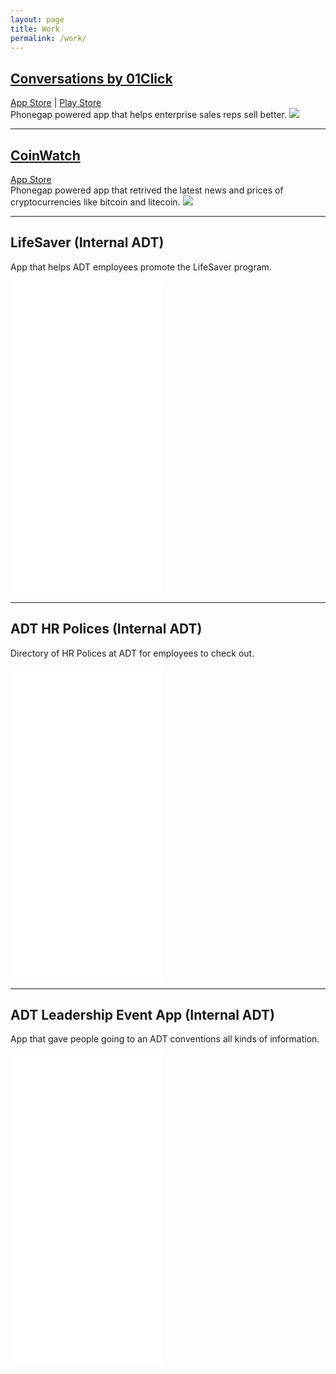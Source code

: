 ```yaml
---
layout: page
title: Work
permalink: /work/
---
```


<h2 class="h2-link"><a href="http://www.01click.net/">Conversations by 01Click</a></h2>

<div class="subheader-links">
<a href="https://itunes.apple.com/us/app/conversations-by-01click/id733144765?mt=8">App Store</a> | <a href="https://play.google.com/store/apps/details?id=net.zero1Click.conversations&hl=en">Play Store</a>
</div>
Phonegap powered app that helps enterprise sales reps sell better.
<img class="work-screenshot" src="{{ site.baseurl }}/images/conversations_01click.png">

<hr>

<h2 class="h2-link"><a href="http://www.coinwatchapp.com/">CoinWatch</a></h2>
<div class="subheader-links">
<a href="https://itunes.apple.com/us/app/conversations-by-01click/id733144765?mt=8">App Store</a>
</div>
Phonegap powered app that retrived the latest news and prices of cryptocurrencies like bitcoin and litecoin.
<img class="work-screenshot" src="{{ site.baseurl }}/images/coinwatch.png">


<hr>

<h2 class="h2-link">LifeSaver (Internal ADT)</h2>

App that helps ADT employees promote the LifeSaver program.

<iframe src="//player.vimeo.com/video/65975837" width="244" height="500" frameborder="0" webkitallowfullscreen mozallowfullscreen allowfullscreen></iframe>


<hr>

<h2 class="h2-link">ADT HR Polices (Internal ADT)</h2>

Directory of HR Polices at ADT for employees to check out.

<iframe src="//player.vimeo.com/video/65975473" width="244" height="500" frameborder="0" webkitallowfullscreen mozallowfullscreen allowfullscreen></iframe>


<hr>

<h2 class="h2-link">ADT Leadership Event App (Internal ADT)</h2>

App that gave people going to an ADT conventions all kinds of information.

<iframe src="//player.vimeo.com/video/65975836" width="244" height="500" frameborder="0" webkitallowfullscreen mozallowfullscreen allowfullscreen></iframe>
